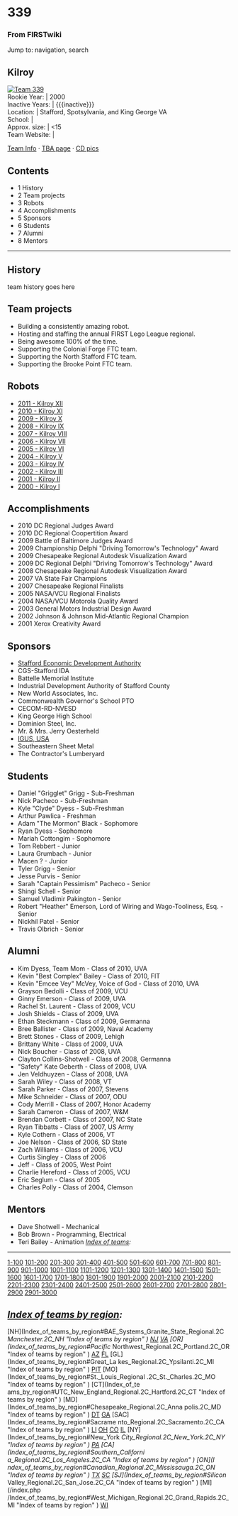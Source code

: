 # 339

### From FIRSTwiki

Jump to: navigation, search

Kilroy  
---  
[![Team 339](/media/c/cc/2005kilroy.jpg)](Image:2005kilroy.jpg
"Team 339" )  
Rookie Year: | 2000  
Inactive Years: | {{{inactive}}}  
Location: | Stafford, Spotsylvania, and King George VA  
School: |  
Approx. size: | &lt;15  
Team Website: |  
  
[Team Info](http://frclinks.appspot.com/t/339
"http://frclinks.appspot.com/t/339" ) · [TBA
page](http://www.thebluealliance.net/tbatv/team.php?team=339
"http://www.thebluealliance.net/tbatv/team.php?team=339" ) · [CD
pics](http://www.chiefdelphi.com/media/photos/tags/frc339
"http://www.chiefdelphi.com/media/photos/tags/frc339" )  
  
## Contents

  * 1 History
  * 2 Team projects
  * 3 Robots
  * 4 Accomplishments
  * 5 Sponsors
  * 6 Students
  * 7 Alumni
  * 8 Mentors  
---  
  

## History

team history goes here


## Team projects

  * Building a consistently amazing robot. 
  * Hosting and staffing the annual FIRST Lego League regional. 
  * Being awesome 100% of the time. 
  * Supporting the Colonial Forge FTC team. 
  * Supporting the North Stafford FTC team. 
  * Supporting the Brooke Point FTC team. 


## Robots

  * [2011 - Kilroy XII](/index.php?title=339_in_2011&action=edit "339 in 2011" )
  * [2010 - Kilroy XI](/index.php?title=339_in_2010&action=edit "339 in 2010" )
  * [2009 - Kilroy X](/index.php?title=339_in_2009&action=edit "339 in 2009" )
  * [2008 - Kilroy IX](339_in_2008 "339 in 2008" )
  * [2007 - Kilroy VIII](339_in_2007 "339 in 2007" )
  * [2006 - Kilroy VII](339_in_2006 "339 in 2006" )
  * [2005 - Kilroy VI](339_in_2005 "339 in 2005" )
  * [2004 - Kilroy V](339_in_2004 "339 in 2004" )
  * [2003 - Kilroy IV](339_in_2003 "339 in 2003" )
  * [2002 - Kilroy III](339_in_2002 "339 in 2002" )
  * [2001 - Kilroy II](339_in_2001 "339 in 2001" )
  * [2000 - Kilroy I](339_in_2000 "339 in 2000" )


## Accomplishments

  * 2010 DC Regional Judges Award 
  * 2010 DC Regional Coopertition Award 
  * 2009 Battle of Baltimore Judges Award 
  * 2009 Championship Delphi "Driving Tomorrow's Technology" Award 
  * 2009 Chesapeake Regional Autodesk Visualization Award 
  * 2009 DC Regional Delphi "Driving Tomorrow's Technology" Award 
  * 2008 Chesapeake Regional Autodesk Visualization Award 
  * 2007 VA State Fair Champions 
  * 2007 Chesapeake Regional Finalists 
  * 2005 NASA/VCU Regional Finalists 
  * 2004 NASA/VCU Motorola Quality Award 
  * 2003 General Motors Industrial Design Award 
  * 2002 Johnson &amp; Johnson Mid-Atlantic Regional Champion 
  * 2001 Xerox Creativity Award 


## Sponsors

  * [Stafford Economic Development Authority](http://www.gostaffordva.com/Economic%20Development%20Authority.cfm "http://www.gostaffordva.com/Economic%20Development%20Authority.cfm" )
  * CGS-Stafford IDA 
  * Battelle Memorial Institute 
  * Industrial Development Authority of Stafford County 
  * New World Associates, Inc. 
  * Commonwealth Governor's School PTO 
  * CECOM-RD-NVESD 
  * King George High School 
  * Dominion Steel, Inc. 
  * Mr. &amp; Mrs. Jerry Oesterheld 
  * [IGUS, USA](http://www.igus.com/ "http://www.igus.com/" )
  * Southeastern Sheet Metal 
  * The Contractor's Lumberyard 


## Students

  * Daniel "Grigglet" Grigg - Sub-Freshman 
  * Nick Pacheco - Sub-Freshman 
  * Kyle "Clyde" Dyess - Sub-Freshman 
  * Arthur Pawlica - Freshman 
  * Adam "The Mormon" Black - Sophomore 
  * Ryan Dyess - Sophomore 
  * Mariah Cottongim - Sophomore 
  * Tom Rebbert - Junior 
  * Laura Grumbach - Junior 
  * Macen ? - Junior 
  * Tyler Grigg - Senior 
  * Jesse Purvis - Senior 
  * Sarah "Captain Pessimism" Pacheco - Senior 
  * Shingi Schell - Senior 
  * Samuel Vladimir Pakington - Senior 
  * Robert "Heather" Emerson, Lord of Wiring and Wago-Tooliness, Esq. - Senior 
  * Nickhil Patel - Senior 
  * Travis Olbrich - Senior 


## Alumni

  * Kim Dyess, Team Mom - Class of 2010, UVA 
  * Kevin "Best Complex" Bailey - Class of 2010, FIT 
  * Kevin "Emcee Vey" McVey, Voice of God - Class of 2010, UVA 
  * Grayson Bedolli - Class of 2009, VCU 
  * Ginny Emerson - Class of 2009, UVA 
  * Rachel St. Laurent - Class of 2009, VCU 
  * Josh Shields - Class of 2009, UVA 
  * Ethan Steckmann - Class of 2009, Germanna 
  * Bree Ballister - Class of 2009, Naval Academy 
  * Brett Stones - Class of 2009, Lehigh 
  * Brittany White - Class of 2009, UVA 
  * Nick Boucher - Class of 2008, UVA 
  * Clayton Collins-Shotwell - Class of 2008, Germanna 
  * "Safety" Kate Geberth - Class of 2008, UVA 
  * Jen Veldhuyzen - Class of 2008, UVA 
  * Sarah Wiley - Class of 2008, VT 
  * Sarah Parker - Class of 2007, Stevens 
  * Mike Schneider - Class of 2007, ODU 
  * Cody Merrill - Class of 2007, Honor Academy 
  * Sarah Cameron - Class of 2007, W&amp;M 
  * Brendan Corbett - Class of 2007, NC State 
  * Ryan Tibbatts - Class of 2007, US Army 
  * Kyle Cothern - Class of 2006, VT 
  * Joe Nelson - Class of 2006, SD State 
  * Zach Williams - Class of 2006, VCU 
  * Curtis Singley - Class of 2006 
  * Jeff - Class of 2005, West Point 
  * Charlie Hereford - Class of 2005, VCU 
  * Eric Seglum - Class of 2005 
  * Charles Polly - Class of 2004, Clemson 


## Mentors

  * Dave Shotwell - Mechanical 
  * Bob Brown - Programming, Electrical 
  * Teri Bailey - Animation 
_[Index of teams](Index_of_teams "Index of teams" ):_  
---  
  
[1-100](Index_of_teams#1-100 "Index of teams" )
[101-200](Index_of_teams#101-200 "Index of teams" )
[201-300](Index_of_teams#201-300 "Index of teams" )
[301-400](Index_of_teams#301-400 "Index of teams" )
[401-500](Index_of_teams#401-500 "Index of teams" )
[501-600](Index_of_teams#501-600 "Index of teams" )
[601-700](Index_of_teams#601-700 "Index of teams" )
[701-800](Index_of_teams#701-800 "Index of teams" )
[801-900](Index_of_teams#801-900 "Index of teams" )
[901-1000](Index_of_teams#901-1000 "Index of teams" )
[1001-1100](Index_of_teams#1001-1100 "Index of teams" )
[1101-1200](Index_of_teams#1101-1200 "Index of teams" )
[1201-1300](Index_of_teams#1201-1300 "Index of teams" )
[1301-1400](Index_of_teams#1301-1400 "Index of teams" )
[1401-1500](Index_of_teams#1401-1500 "Index of teams" )
[1501-1600](Index_of_teams#1501-1600 "Index of teams" )
[1601-1700](Index_of_teams#1601-1700 "Index of teams" )
[1701-1800](Index_of_teams#1701-1800 "Index of teams" )
[1801-1900](Index_of_teams#1801-1900 "Index of teams" )
[1901-2000](Index_of_teams#1901-2000 "Index of teams" )
[2001-2100](Index_of_teams#2001-2100 "Index of teams" )
[2101-2200](Index_of_teams#2101-2200 "Index of teams" )
[2201-2300](Index_of_teams#2201-2300 "Index of teams" )
[2301-2400](Index_of_teams#2301-2400 "Index of teams" )
[2401-2500](Index_of_teams#2401-2500 "Index of teams" )
[2501-2600](Index_of_teams#2501-2600 "Index of teams" )
[2601-2700](Index_of_teams#2601-2700 "Index of teams" )
[2701-2800](Index_of_teams#2701-2800 "Index of teams" )
[2801-2900](Index_of_teams#2801-2900 "Index of teams" )
[2901-3000](Index_of_teams#2901-3000 "Index of teams" )  
  
_[Index of teams by region](Index_of_teams_by_region "Index of
teams by region" ):_  
---  
  
[NH](Index_of_teams_by_region#BAE_Systems_Granite_State_Regional.2C
_Manchester.2C_NH "Index of teams by region" )
[NJ](Index_of_teams_by_region#New_Jersey_Regional.2C_Trenton.2C_NJ
"Index of teams by region" )
[VA](Index_of_teams_by_region#NASA.2FVCU_Regional.2C_Richmond.2C_VA
"Index of teams by region" ) [OR](Index_of_teams_by_region#Pacific_
Northwest_Regional.2C_Portland.2C_OR "Index of teams by region" )
[AZ](Index_of_teams_by_region#Arizona_Regional.2C_Phoenix.2C_AZ
"Index of teams by region" )
[FL](Index_of_teams_by_region#Florida_Regional.2C_Orlando.2C_FL
"Index of teams by region" ) [GL](Index_of_teams_by_region#Great_La
kes_Regional.2C_Ypsilanti.2C_MI "Index of teams by region" ) [PIT](
Index_of_teams_by_region#Pittsburgh_Regional.2C_Pittsburgh.2C_PA "Index of
teams by region" ) [MO](Index_of_teams_by_region#St._Louis_Regional
.2C_St._Charles.2C_MO "Index of teams by region" ) [CT](Index_of_te
ams_by_region#UTC_New_England_Regional.2C_Hartford.2C_CT "Index of teams by
region" ) [MD](Index_of_teams_by_region#Chesapeake_Regional.2C_Anna
polis.2C_MD "Index of teams by region" )
[DT](Index_of_teams_by_region#Detroit_Regional.2C_Detroit.2C_MI
"Index of teams by region" )
[GA](Index_of_teams_by_region#Peachtree_Regional.2C_Duluth.2C_GA
"Index of teams by region" ) [SAC](Index_of_teams_by_region#Sacrame
nto_Regional.2C_Sacramento.2C_CA "Index of teams by region" ) [LI](
Index_of_teams_by_region#SBPLI_Long_Island_Regional.2C_Brentwood.2C_NY "Index
of teams by region" )
[OH](Index_of_teams_by_region#Buckeye_Regional.2C_Cleveland.2C_OH
"Index of teams by region" )
[CO](Index_of_teams_by_region#Colorado_Regional.2C_Denver.2C_CO
"Index of teams by region" )
[IL](Index_of_teams_by_region#Midwest_Regional.2C_Evanston.2C_IL
"Index of teams by region" ) [NY](Index_of_teams_by_region#New_York
_City_Regional.2C_New_York.2C_NY "Index of teams by region" ) [PA](
Index_of_teams_by_region#Philadelphia_Regional.2C_Philadelphia.2C_PA "Index of
teams by region" ) [CA](Index_of_teams_by_region#Southern_Californi
a_Regional.2C_Los_Angeles.2C_CA "Index of teams by region" ) [ON](I
ndex_of_teams_by_region#Canadian_Regional.2C_Mississauga.2C_ON "Index of teams
by region" )
[TX](Index_of_teams_by_region#Lone_Star_Regional.2C_Houston.2C_TX
"Index of teams by region" )
[SC](Index_of_teams_by_region#Palmetto_Regional.2C_Columbia.2C_SC
"Index of teams by region" ) [SJ](Index_of_teams_by_region#Silicon_
Valley_Regional.2C_San_Jose.2C_CA "Index of teams by region" ) [MI](/index.php
/Index_of_teams_by_region#West_Michigan_Regional.2C_Grand_Rapids.2C_MI "Index
of teams by region" )
[WI](Index_of_teams_by_region#Wisconsin_Regional.2C_Milwaukee.2C_WI
"Index of teams by region" )  
  
